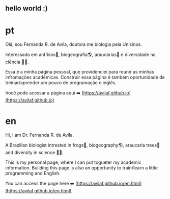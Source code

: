 ## hello world :)


# pt

Olá, sou Fernanda R. de Avila, doutora me biologia pela Unisinos.

Interessada em anfíbios:frog:, biogeografia:earth_americas:, araucárias:evergreen_tree: e diversidade na ciência :cherry_blossom::microscope:. 

Essa é a minha página pessoal, que providenciei para reunir as minhas infromações acadêmicas. Construir essa página é também oportunidade de treinar/aprender um pouco de programação e inglês.


Você pode acessar a página aqui :arrow_right: [https://avilaf.github.io](https://avilaf.github.io)


# en
Hi, I am  Dr. Fernanda R. de Avila. 

A Brazilian biologist intrested in frogs:frog:, biogeography:earth_americas:, araucaria trees:evergreen_tree: and diversity in science :cherry_blossom::microscope:. 

This is my personal page, where I can put togueter my academic information. Building this page is also an opportunity to train/learn a little programming and English.


You can access the page here :arrow_right: [https://avilaf.github.io/en.html](https://avilaf.github.io/en.html)


